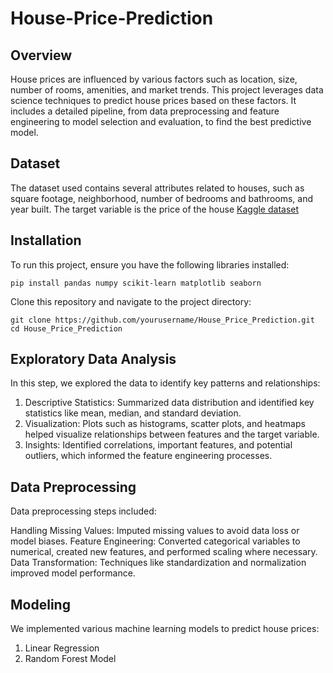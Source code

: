 # House-Price-Prediction

## Overview
House prices are influenced by various factors such as location, size, number of rooms, amenities, and market trends. This project leverages data science techniques to predict house prices based on these factors. It includes a detailed pipeline, from data preprocessing and feature engineering to model selection and evaluation, to find the best predictive model.

## Dataset
The dataset used contains several attributes related to houses, such as square footage, neighborhood, number of bedrooms and bathrooms, and year built. The target variable is the price of the house 
[Kaggle dataset](https://www.kaggle.com/datasets/camnugent/california-housing-prices)

## Installation
To run this project, ensure you have the following libraries installed:
``` git
pip install pandas numpy scikit-learn matplotlib seaborn
```
Clone this repository and navigate to the project directory:
``` git
git clone https://github.com/yourusername/House_Price_Prediction.git
cd House_Price_Prediction
```
## Exploratory Data Analysis

In this step, we explored the data to identify key patterns and relationships:

1. Descriptive Statistics: Summarized data distribution and identified key statistics like mean, median, and standard deviation.
2. Visualization: Plots such as histograms, scatter plots, and heatmaps helped visualize relationships between features and the target variable.
3. Insights: Identified correlations, important features, and potential outliers, which informed the feature engineering processes.


## Data Preprocessing

Data preprocessing steps included:

Handling Missing Values: Imputed missing values to avoid data loss or model biases.
Feature Engineering: Converted categorical variables to numerical, created new features, and performed scaling where necessary.
Data Transformation: Techniques like standardization and normalization improved model performance.

## Modeling
We implemented various machine learning models to predict house prices:

1. Linear Regression
2. Random Forest Model

